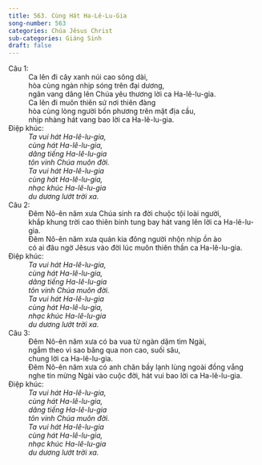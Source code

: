 ```yaml
---
title: 563. Cùng Hát Ha-Lê-Lu-Gia
song-number: 563
categories: Chúa Jêsus Christ
sub-categories: Giáng Sinh
draft: false
---
```

<dl><dt>Câu 1:</dt><dd data-verse="1">Ca lên đi cây xanh núi cao sông dài, <br/>hòa cùng ngàn nhịp sóng trên đại dương, <br/>ngân vang dâng lên Chúa yêu thương lời ca Ha-lê-lu-gia. <br/>Ca lên đi muôn thiên sứ nơi thiên đàng <br/>hòa cùng lòng người bốn phương trên mặt địa cầu, <br/>nhịp nhàng hát vang bao lời ca Ha-lê-lu-gia. </dd><dt>Điệp khúc:</dt><dd data-chorus="1"><em>Ta vui hát Ha-lê-lu-gia, <br/>cùng hát Ha-lê-lu-gia, <br/>dâng tiếng Ha-lê-lu-gia <br/>tôn vinh Chúa muôn đời. <br/>Ta vui hát Ha-lê-lu-gia <br/>cùng hát Ha-lê-lu-gia, <br/>nhạc khúc Ha-lê-lu-gia <br/>du dương lướt trời xa. </em></dd><dt>Câu 2:</dt><dd data-verse="2">Đêm Nô-ên năm xưa Chúa sinh ra đời chuộc tội loài người, <br/>khắp khung trời cao thiên binh tung bay hát vang lên lời ca Ha-lê-lu-gia. <br/>Đêm Nô-ên năm xưa quán kia đông người nhộn nhịp ồn ào <br/>có ai đâu ngờ Jêsus vào đời lúc muôn thiên thần ca Ha-lê-lu-gia. </dd><dt>Điệp khúc:</dt><dd data-chorus="1"><em>Ta vui hát Ha-lê-lu-gia, <br/>cùng hát Ha-lê-lu-gia, <br/>dâng tiếng Ha-lê-lu-gia <br/>tôn vinh Chúa muôn đời. <br/>Ta vui hát Ha-lê-lu-gia <br/>cùng hát Ha-lê-lu-gia, <br/>nhạc khúc Ha-lê-lu-gia <br/>du dương lướt trời xa. </em></dd><dt>Câu 3:</dt><dd data-verse="3">Đêm Nô-ên năm xưa có ba vua từ ngàn dặm tìm Ngài, <br/>ngắm theo vì sao băng qua non cao, suối sâu, <br/>chung lời ca Ha-lê-lu-gia. <br/>Đêm Nô-ên năm xưa có anh chăn bầy lạnh lùng ngoài đồng vắng <br/>nghe tin mừng Ngài vào cuộc đời, hát vui bao lời ca Ha-lê-lu-gia. </dd><dt>Điệp khúc:</dt><dd data-chorus="1"><em>Ta vui hát Ha-lê-lu-gia, <br/>cùng hát Ha-lê-lu-gia, <br/>dâng tiếng Ha-lê-lu-gia <br/>tôn vinh Chúa muôn đời. <br/>Ta vui hát Ha-lê-lu-gia <br/>cùng hát Ha-lê-lu-gia, <br/>nhạc khúc Ha-lê-lu-gia <br/>du dương lướt trời xa. </em></dd></dl>